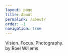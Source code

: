 ```yaml
---
layout: page
title: About
permalink: /about/
order: -1
navigation: true
---
```

Vision. Focus. Photography.<br>
by Roel Willems